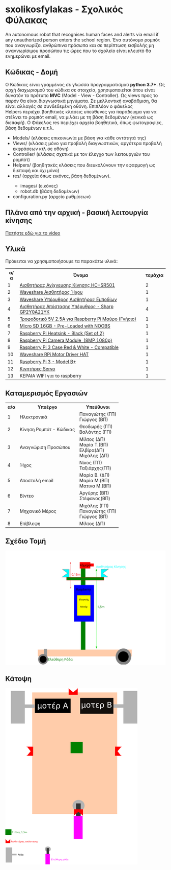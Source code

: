 # sxolikosfylakas - Σχολικός Φύλακας
An autonomous robot that recognises human faces and alerts via email if any unauthorized person enters  the school region.
Ένα αυτόνομο ρομπότ που αναγνωρίζει ανθρώπινα πρόσωπα και σε περίπτωση εισβολής μη αναγνωρίσιμου προσώπου τις ώρες που το σχολείο είναι κλειστό θα ενημερώνει με email.
<h2>Κώδικας - Δομή</h2>
Ο Κώδικας είναι γραμμένος σε γλώσσα προγραμματισμού <b>python 3.7+</b>. Ως αρχή διαχωρισμού του κώδικα σε στοιχεία, χρησιμοποιείται όπου είναι δυνατόν το πρότυπο <b>MVC</b> (Model - View - Controller). Ως views προς το παρόν θα είναι διαγνωστικά μηνύματα. Σε μελλοντική αναβάθμιση, θα είναι αλλαγές σε συνδεδεμένη οθόνη.  Επιπλέον ο φάκελος <br>Helpers</b> περιέχει βοηθιτικές κλάσεις υπεύθυνες για παράδειγμα για να στέλνει το ρομπότ email, να μιλάει με τη βάση δεδομένων (γενικά ως διεπαφή). Ο Φάκελος res περιέχει αρχεία βοηθητικά, όπως φωτογραφίες, βάση δεδομένων κ.τ.λ.
<ul>
	<li>Models/ (κλάσεις επικοινωνία με βάση για κάθε οντότητά της)</li>
	<li>Views/ (κλάσεις μόνο για προβολή διαγνωστικών, αργότερα προβολή εκφράσεων κτλ σε οθόνη)</li>
	<li>Controller/ (κλάσεις σχετικά με τον έλεγχο των λειτουργιών του ρομπότ)</li>
	<li>Helpers/ (βοηθητικές κλάσεις που διευκολύνουν την εφαρμογή ως διεπαφή και όχι μόνο)</li>
	<li>res/ (αρχεία όπως εικόνες, βάση δεδομένων).</li>
	<ul>
		<li>images/ (εικόνες)</li>
		<li>robot.db (βάση δεδομένων)</li>
	</ul>
	<li>configuration.py (αρχείο ρυθμίσεων)</li>
</ul>
		

<h2>Πλάνα από την αρχική - βασική λειτουργία κίνησης</h2>
<a href="https://www.youtube.com/watch?v=PikkqNtC3kI">Πατήστε εδώ για το video</a>

<h2>Υλικά</h2>
Πρόκειται να χρησιμοποιήσουμε  τα παρακάτω υλικά:

<table>
  <col align="center">
  <col align="center">
  <col align="center">
  <tr>
    <th>α/α</td>
    <th>Όνομα</td>
    <th>τεμάχια</td>
  </tr>
  <tr>
    <td>1</td>
    <td><a href="https://grobotronics.com/pir-sensor-module.html">Αισθητήρας Ανίχνευσης Κίνησης HC-SR501</a></td>  	
    <td>2</td>
 </tr>
 <tr>
  <td>2</td>
	<td><a href="https://grobotronics.com/waveshare-sound-sensor.html">Waveshare Αισθητήρας Ήχου</a></td>
  <td>1</td>
 </tr>
 <tr>
  <td>3</td>
  <td><a href="https://grobotronics.com/waveshare-infrared-reflective-sensor.html">Waveshare Υπέρυθρος Αισθητήρας Εμποδίων</a></td>
  <td>1</td>
</tr>
 <tr>
  <td>4</td>
  <td><a href="https://grobotronics.com/infrared-proximity-sensor-sharp-gp2y0a21yk.html">Αισθητήρας Απόστασης Υπέρυθρος - Sharp GP2Y0A21YK</a></td>
  <td>4</td>
 </tr>
 <tr>
  <td>5</td>
  <td><a href="https://grobotronics.com/power-supply-5v-2.5a-raspberry-pi-official-black.html">Τροφοδοτικό 5V 2.5A για Raspberry Pi Μαύρο (Γνήσιο)</a></td>
  <td>1</td>
</tr>
<tr>
  <td>6</td>
  <td><a href="https://grobotronics.com/micro-sd-16gb-pre-loaded-with-noobs.html">Micro SD 16GB - Pre-Loaded with NOOBS</a></td>
  <td>1</td>
</tr>
<tr>
  <td>7</td>
  <td><a href="https://grobotronics.com/raspberry-pi-heatsink-silver-set-of-3.html">Raspberry Pi Heatsink - Black (Set of 2)</a></td>
  <td>1</td>
</tr>
<tr>
  <td>8</td>
  <td><a href="https://grobotronics.com/raspberry-pi-camera-module-noir-v2-8mp-1080p.html">Raspberry Pi Camera Module  (8MP,1080p)</a></td>
  <td>1</td>
</tr>
<tr>
  <td>9</td>
  <td><a href="https://grobotronics.com/raspberry-pi-3-case-red-and-white-compatible.html">Raspberry Pi 3 Case Red & White - Compatible</a></td>
  <td>1</td>
</tr>
<tr>
  <td>10</td>
  <td><a href="https://grobotronics.com/waveshare-rpi-motor-driver-hat.html">Waveshare RPi Motor Driver HAT</a></td>
  <td>1</td>
</tr>
<tr>
  <td>11</td>
  <td><a href="https://grobotronics.com/raspberry-pi-3-model-b-el.html">Raspberry Pi 3 - Model B+</a></td>
  <td>1</td>
</tr>
<tr>
  <td>12</td>
  <td><a href="https://grobotronics.com/servo-mini-3.5kg.cm-feetech-ft1117m.html">Κινητήρες Servo</a></td>
  <td>1</td>
</tr>
<tr>
  <td>13</td>
  <td>ΚΕΡΑΙΑ WIFI για το raspberry</td>
  <td>1</td>
</tr>
</table>

<h2>Καταμερισμός Εργασιών</h2>

<table>
<tr>
<th>α/α</th>
<th>Υποέργο</th>
<th>Υπεύθυνοι</th>
</tr>
<tr>
	<td>1</td>
	<td>Ηλεκτρονικά</td>
	<td>Παναγιώτης (ΓΠ)<br />Γιώργος (ΒΠ)<br /></td>
</tr>
<tr>
	<td>2</td>
	<td>Κίνηση Ρομπότ - Κώδικας</td>
	<td>Θεοδωρής (ΓΠ)<br />Βαλάντης (ΓΠ)<br /></td>
</tr>
<tr>
	<td>3</td>
	<td>Αναγνώριση Προσώπου</td>
	<td>Μίλτος (ΔΠ)<br />Μαρία Τ.(ΒΠ)<br />Ελβίρα(ΔΠ)<br />Μιχάλης (ΔΠ)</td>
</tr>

<tr>
	<td>4</td>
	<td>Ήχος</td>
	<td>Νίκος (ΓΠ)<br> Ταξιάρχης(ΓΠ)
</tr>
<tr>
	<td>5</td>
	<td>Αποστολή email</td>
	<td>Μαρία Β. (ΔΠ)<br />Μαρία M.(ΒΠ)<br />Ματινα Μ.(ΒΠ)</td>
</tr>
<tr>
	<td>6</td>
	<td>Βίντεο</td>
	<td>Αργύρης (ΒΠ)<br />Στέφανος(ΒΠ)<br /> </td>
</tr>
<tr>
	<td>7</td>
	<td>Μηχανικό Μέρος</td>
	<td>Μιχάλης (ΓΠ)<br />Παναγιώτης (ΓΠ)<br />Γιώργος (ΒΠ)<br /></td>
</tr>
<tr>
	<td>8</td>
	<td>Επίβλεψη</td>
	<td>Μίλτος (ΔΠ)</td>
</tr>	
	
</table>
<h2>Σχέδιο Τομή</h2>
<img src="DesignB.svg" />

<h2>Κάτοψη</h2>
<img src="designA.png"  />

